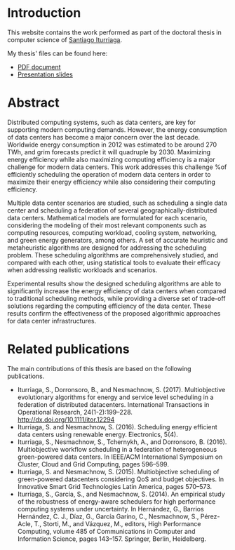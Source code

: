 # Introduction

This website contains the work performed as part of the doctoral thesis in computer science of [Santiago Iturriaga](http://www.fing.edu.uy/~siturria).

My thesis' files can be found here:
* [PDF document](http://www.fing.edu.uy/~siturria/phd/PhD-Iturriaga.pdf)
* [Presentation slides](http://www.fing.edu.uy/~siturria/phd/PhD-Iturriaga-presentation.pdf)

# Abstract

Distributed computing systems, such as data centers, are key for supporting modern computing demands. However, the energy consumption of data centers has become a major concern over the last decade. Worldwide energy consumption in 2012 was estimated to be around 270 TWh, and grim forecasts predict it will quadruple by 2030. Maximizing energy efficiency while also maximizing computing efficiency is a major challenge for modern data centers. This work addresses this challenge %of efficiently scheduling the operation of modern data centers in order to maximize their energy efficiency while also considering their computing efficiency. 

Multiple data center scenarios are studied, such as scheduling a single data center and scheduling a federation of several geographically-distributed data centers. Mathematical models are formulated for each scenario, considering the modeling of their most relevant components such as computing resources, computing workload, cooling system, networking, and green energy generators, among others. A set of accurate heuristic and metaheuristic algorithms are designed for addressing the scheduling problem. These scheduling algorithms are comprehensively studied, and compared with each other, using statistical tools to evaluate their efficacy when addressing realistic workloads and scenarios.

Experimental results show the designed scheduling algorithms are able to significantly increase the energy efficiency of data centers when compared to traditional scheduling methods, while providing a diverse set of trade-off solutions regarding the computing efficiency of the data center. These results confirm the effectiveness of the proposed algorithmic approaches for data center infrastructures. 

# Related publications
The main contributions of this thesis are based on the following publications.

* Iturriaga, S., Dorronsoro, B., and Nesmachnow, S. (2017). Multiobjective evolutionary algorithms for energy and service level scheduling in a federation of distributed datacenters. International Transactions in Operational Research, 24(1-2):199–228. http://dx.doi.org/10.1111/itor.12294
* Iturriaga, S. and Nesmachnow, S. (2016). Scheduling energy efficient data centers using renewable energy. Electronics, 5(4). 
* Iturriaga, S., Nesmachnow, S., Tchernykh, A., and Dorronsoro, B. (2016). Multiobjective workflow scheduling in a federation of heterogeneous green-powered data centers. In IEEE/ACM International Symposium on Cluster, Cloud and Grid Computing, pages 596–599.
* Iturriaga, S. and Nesmachnow, S. (2015). Multiobjective scheduling of green-powered datacenters considering QoS and budget objectives. In Innovative Smart Grid Technologies Latin America, pages 570–573. 
* Iturriaga, S., Garcı́a, S., and Nesmachnow, S. (2014). An empirical study of the robustness of energy-aware schedulers for high performance computing systems under uncertainty. In Hernández, G., Barrios Hernández, C. J., Dı́az, G., Garcı́a Garino, C., Nesmachnow, S., Pérez-Acle, T., Storti, M., and Vázquez, M., editors, High Performance Computing, volume 485 of Communications in Computer and Information Science, pages 143–157. Springer, Berlin, Heidelberg.
